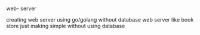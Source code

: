    w e b - s e r v e r

creating web server using go/golang without database 
web server like book store just making simple without using database  
 
 
